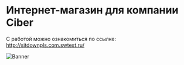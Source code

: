 # Интернет-магазин для компании Ciber

С работой можно ознакомиться по ссылке: http://sitdownpls.com.swtest.ru/

![Banner](https://github.com/Pasha845/Ciber/assets/106194295/e6c1a64d-6972-4e38-9ab4-a3332eb45d4e)
